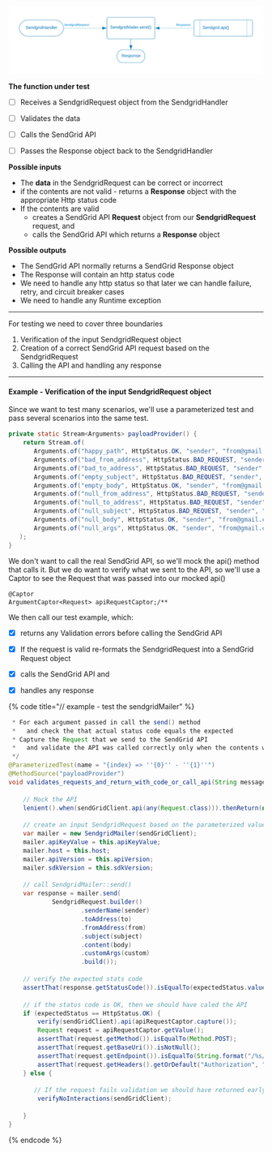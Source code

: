 


![](../../.gitbook/assets/sendgrid-personal-mailer.png)


<p/><strong>The function under test</strong>

* [ ] Receives a SendgridRequest object from the SendgridHandler
* [ ] Validates the data
* [ ] Calls the SendGrid API
* [ ] Passes the Response object back to the SendgridHandler


<p/><strong>Possible inputs</strong>

* The **data** in the SendgridRequest can be correct or incorrect
* if the contents are not valid - returns a **Response** object with the appropriate Http status code
* If the contents are valid
  * creates a SendGrid API **Request** object from our **SendgridRequest** request, and
  * calls the SendGrid API which returns a **Response** object

<p/><strong>Possible outputs</strong>

* The SendGrid API normally returns a SendGrid Response object
* The Response will contain an http status code
* We need to handle any http status so that later we can handle failure, retry, and circuit breaker cases
* We need to handle any Runtime exception


---

For testing we need to cover three boundaries

1. Verification of the input SendgridRequest object
2. Creation of a correct SendGrid API request based on the SendgridRequest
3. Calling the API and handling any response

---
#### Example - Verification of the input SendgridRequest object

Since we want to test many scenarios, we'll use a parameterized test and pass several scenarios into the same test.  

```java
private static Stream<Arguments> payloadProvider() {
    return Stream.of(
       Arguments.of("happy_path", HttpStatus.OK, "sender", "from@gmail.com", "to@gmail.com", "subjectline", "body", Map.of("cheese", "grater")),
       Arguments.of("bad_from_address", HttpStatus.BAD_REQUEST, "sender", "from.BAD.com", "to@gmail.com", "subjectline", "body", Map.of("cheese", "grater")),
       Arguments.of("bad_to_address", HttpStatus.BAD_REQUEST, "sender", "from@gmail.com", "to.BAD.com", "subjectline", "body", Map.of("cheese", "grater")),
       Arguments.of("empty_subject", HttpStatus.BAD_REQUEST, "sender", "from@gmail.com", "to@gmail.com", "", "body", Map.of("cheese", "grater")),
       Arguments.of("empty_body", HttpStatus.OK, "sender", "from@gmail.com", "to@gmail.com", "subject", "", Map.of("cheese", "grater")),
       Arguments.of("null_from_address", HttpStatus.BAD_REQUEST, "sender", null, "to@gmail.com", "subjectline", "body", Map.of("cheese", "grater")),
       Arguments.of("null_to_address", HttpStatus.BAD_REQUEST, "sender", "from@gmail.com", null, "subjectline", "body", Map.of("cheese", "grater")),
       Arguments.of("null_subject", HttpStatus.BAD_REQUEST, "sender", "from@gmail.com", "to@gmail.com", null, "body", Map.of("cheese", "grater")),
       Arguments.of("null_body", HttpStatus.OK, "sender", "from@gmail.com", "to@gmail.com", "subject", null, Map.of("cheese", "grater")),
       Arguments.of("null_args", HttpStatus.OK, "sender", "from@gmail.com", "to@gmail.com", "subject", "body", null)
   );
}
```

We don't want to call the real SendGrid API, so we'll mock the api() method that calls it.  But we do want to verify what we sent to the API, so we'll use a Captor to see the Request that was passed into our mocked api()

```text
@Captor
ArgumentCaptor<Request> apiRequestCaptor;/**
```

We then call our test example, which:
* [x] returns any Validation errors before calling the SendGrid API
* [x] If the request is valid re-formats the SendgridRequest into a SendGrid Request object
* [x] calls the SendGrid API and 
* [x] handles any response


{% code title="// example - test the sendgridMailer" %}
```java
 * For each argument passed in call the send() method 
 *   and check the that actual status code equals the expected
 * Capture the Request that we send to the SendGrid API
 *   and validate the API was called correctly only when the contents were valid      
 */
@ParameterizedTest(name = "{index} => ''{0}'' - ''{1}''")
@MethodSource("payloadProvider")
void validates_requests_and_return_with_code_or_call_api(String message, HttpStatus expectedStatus, String sender, String from, String to, String subject, String body, Map<String, String> custom) throws IOException {
    
    // Mock the API
    lenient().when(sendGridClient.api(any(Request.class))).thenReturn(new Response(HttpStatus.OK.value(), "{}", null));

    // create an input SendgridRequest based on the parameterized values passed in and set properties
    var mailer = new SendgridMailer(sendGridClient);
    mailer.apiKeyValue = this.apiKeyValue;
    mailer.host = this.host;
    mailer.apiVersion = this.apiVersion;
    mailer.sdkVersion = this.sdkVersion;

    // call SendgridMailer::send()
    var response = mailer.send(
            SendgridRequest.builder()
                    .senderName(sender)
                    .toAddress(to)
                    .fromAddress(from)
                    .subject(subject)
                    .content(body)
                    .customArgs(custom)
                    .build());

    // verify the expected stats code
    assertThat(response.getStatusCode()).isEqualTo(expectedStatus.value());

    // if the status code is OK, then we should have caled the API
    if (expectedStatus == HttpStatus.OK) {
        verify(sendGridClient).api(apiRequestCaptor.capture());
        Request request = apiRequestCaptor.getValue();
        assertThat(request.getMethod()).isEqualTo(Method.POST);
        assertThat(request.getBaseUri()).isNotNull();
        assertThat(request.getEndpoint()).isEqualTo(String.format("/%s/mail/send", this.apiVersion));
        assertThat(request.getHeaders().getOrDefault("Authorization", "")).isEqualTo("Bearer " + apiKeyValue);
    } else {
    
       // If the request fails validation we should have returned early and NOT called the API
        verifyNoInteractions(sendGridClient);

    }
}


```
{% endcode %}







